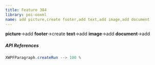 ```yaml
---
title: Feature 384
library: poi-ooxml
name: add picture,create footer,add text,add image,add document
---
```


**picture**->add **footer**->create **text**->add **image**->add **document**->add 

##### API References

```java
XWPFParagraph.createRun --> 100 %
```
